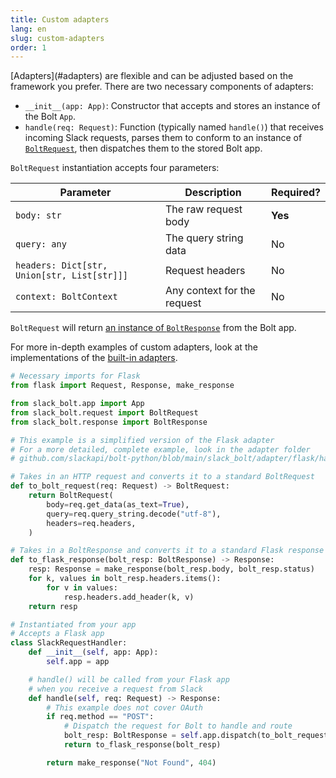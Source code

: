 ```yaml
---
title: Custom adapters
lang: en
slug: custom-adapters
order: 1
---
```


<div class="section-content">
[Adapters](#adapters) are flexible and can be adjusted based on the framework you prefer. There are two necessary components of adapters:

- `__init__(app: App)`: Constructor that accepts and stores an instance of the Bolt `App`.
- `handle(req: Request)`: Function (typically named `handle()`) that receives incoming Slack requests, parses them to conform to an instance of [`BoltRequest`](https://github.com/slackapi/bolt-python/blob/main/slack_bolt/request/request.py), then dispatches them to the stored Bolt app.

`BoltRequest` instantiation accepts four parameters:

| Parameter | Description | Required? |
|-----------|-------------|-----------|
| `body: str` | The raw request body | **Yes** |
| `query: any` | The query string data | No |
| `headers: Dict[str, Union[str, List[str]]]` | Request headers | No |
| `context: BoltContext` | Any context for the request | No |

`BoltRequest` will return [an instance of `BoltResponse`](https://github.com/slackapi/bolt-python/blob/main/slack_bolt/response/response.py) from the Bolt app.

For more in-depth examples of custom adapters, look at the implementations of the [built-in adapters](https://github.com/slackapi/bolt-python/tree/main/slack_bolt/adapter).
</div>

```python
# Necessary imports for Flask
from flask import Request, Response, make_response

from slack_bolt.app import App
from slack_bolt.request import BoltRequest
from slack_bolt.response import BoltResponse

# This example is a simplified version of the Flask adapter
# For a more detailed, complete example, look in the adapter folder
# github.com/slackapi/bolt-python/blob/main/slack_bolt/adapter/flask/handler.py

# Takes in an HTTP request and converts it to a standard BoltRequest
def to_bolt_request(req: Request) -> BoltRequest:
    return BoltRequest(
        body=req.get_data(as_text=True),
        query=req.query_string.decode("utf-8"),
        headers=req.headers,
    )

# Takes in a BoltResponse and converts it to a standard Flask response
def to_flask_response(bolt_resp: BoltResponse) -> Response:
    resp: Response = make_response(bolt_resp.body, bolt_resp.status)
    for k, values in bolt_resp.headers.items():
        for v in values:
            resp.headers.add_header(k, v)
    return resp

# Instantiated from your app
# Accepts a Flask app
class SlackRequestHandler:
    def __init__(self, app: App):
        self.app = app

    # handle() will be called from your Flask app 
    # when you receive a request from Slack
    def handle(self, req: Request) -> Response:
        # This example does not cover OAuth
        if req.method == "POST":
            # Dispatch the request for Bolt to handle and route
            bolt_resp: BoltResponse = self.app.dispatch(to_bolt_request(req))
            return to_flask_response(bolt_resp)

        return make_response("Not Found", 404)
```
